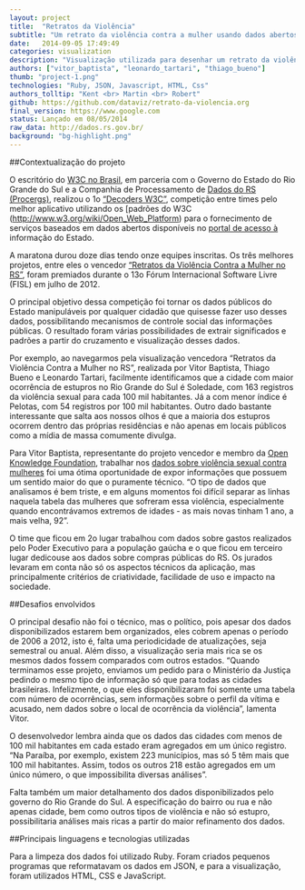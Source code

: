 ```yaml
---
layout: project
title:  "Retratos da Violência"
subtitle: "Um retrato da violência contra a mulher usando dados abertos"
date:   2014-09-05 17:49:49
categories: visualization
description: "Visualização utilizada para desenhar um retrato da violência contra a mulher no Rio Grande do Sul utilizando Dados Abertos do Governo. [Repositório aqui.](https://github.com/dataviz/retrato-da-violencia.org)"
authors: ["vitor_baptista", "leonardo_tartari", "thiago_bueno"]
thumb: "project-1.png"
technologies: "Ruby, JSON, Javascript, HTML, Css"
authors_tolltip: "Kent <br> Martin <br> Robert"
github: https://github.com/dataviz/retrato-da-violencia.org
final_version: https://www.google.com
status: Lançado em 08/05/2014
raw_data: http://dados.rs.gov.br/
background: "bg-highlight.png"
---
```


##Contextualização do projeto

O escritório do [W3C no Brasil](http://www.w3c.br/Noticias/PremiacaoDecodersW3cRs), em parceria com o Governo do Estado do Rio Grande do
Sul e a Companhia de Processamento de [Dados do RS (Procergs)](http://www.procergs.rs.gov.br/), realizou o 1o [“Decoders W3C”](http://www.decoders.w3c.br/), competição entre times pelo melhor aplicativo utilizando os [padrões do W3C (http://www.w3.org/wiki/Open_Web_Platform) para o
fornecimento de serviços baseados em dados abertos disponíveis no [portal de acesso à](http://www.centraldocidadao.rs.gov.br)
informação do Estado.

A maratona durou doze dias tendo onze equipes inscritas. Os três melhores projetos, entre
eles o vencedor [“Retratos da Violência Contra a Mulher no RS”](http://retratodaviolencia.org/), foram premiados durante o 13o Fórum Internacional Software Livre (FISL) em julho de 2012.

O principal objetivo dessa competição foi tornar os dados públicos do Estado manipuláveis
por qualquer cidadão que quisesse fazer uso desses dados, possibilitando mecanismos de
controle social das informações públicas. O resultado foram várias possibilidades de
extrair significados e padrões a partir do cruzamento e visualização desses dados.

Por exemplo, ao navegarmos pela visualização vencedora “Retratos da Violência Contra a Mulher no RS”, realizada por Vitor Baptista, Thiago Bueno e Leonardo Tartari, facilmente identificamos que a cidade com maior ocorrência de estupros no Rio Grande do Sul é Soledade, com 163 registros da violência sexual para cada 100 mil habitantes. Já a com menor índice é Pelotas, com 54 registros por 100 mil habitantes. Outro dado bastante interessante que salta aos nossos olhos é que a maioria dos estupros ocorrem dentro das próprias residências e não apenas em locais públicos como a mídia de massa comumente divulga.

Para Vitor Baptista, representante do projeto vencedor e membro da [Open Knowledge Foundation](http://br.okfn.org/), trabalhar nos [dados sobre violência sexual contra mulheres](http://dados.rs.gov.br/dataset/violencia-contra-mulher-estupros) foi uma ótima oportunidade de expor informações que possuem um sentido maior do que o puramente técnico. “O tipo de dados que analisamos é bem triste, e em alguns momentos foi difícil separar as linhas naquela tabela das mulheres que sofreram essa violência, especialmente quando encontrávamos extremos de idades - as mais novas tinham 1 ano, a mais velha, 92”.

O time que ficou em 2o lugar trabalhou com dados sobre gastos realizados pelo Poder
Executivo para a população gaúcha e o que ficou em terceiro lugar dedicou­se aos dados
sobre compras públicas do RS. Os jurados levaram em conta não só os aspectos técnicos da
aplicação, mas principalmente critérios de criatividade, facilidade de uso e impacto na
sociedade.

##Desafios envolvidos

O principal desafio não foi o técnico, mas o político, pois apesar dos dados disponibilizados estarem bem organizados, eles cobrem apenas o período de 2006 a 2012, isto é, falta uma periodicidade de atualizações, seja semestral ou anual. Além disso, a visualização seria mais rica se os mesmos dados fossem comparados com outros estados. “Quando terminamos esse projeto, enviamos um pedido para o Ministério da Justiça pedindo o mesmo tipo de informação só que para todas as cidades brasileiras. Infelizmente, o que eles disponibilizaram foi somente uma tabela com número de ocorrências, sem informações sobre o perfil da vítima e acusado, nem dados sobre o local de ocorrência da violência”, lamenta Vitor.

O desenvolvedor lembra ainda que os dados das cidades com menos de 100 mil habitantes em cada estado eram agregados em um único registro. “Na Paraíba, por exemplo, existem 223 municípios, mas só 5 têm mais que 100 mil habitantes. Assim, todos os outros 218 estão agregados em um único número, o que impossibilita diversas análises”.

Falta também um maior detalhamento dos dados disponibilizados pelo governo do Rio Grande do Sul. A especificação do bairro ou rua e não apenas cidade, bem como outros tipos de violência e não só estupro, possibilitaria análises mais ricas a partir do maior refinamento dos dados.

##Principais linguagens e tecnologias utilizadas

Para a limpeza dos dados foi utilizado Ruby. Foram criados pequenos programas que reformatavam os dados em JSON, e para a visualização, foram utilizados HTML, CSS e JavaScript.




